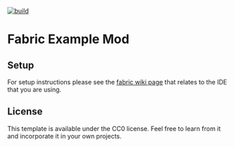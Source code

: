 [![build](https://github.com/haawwkeye/Test-Mod/actions/workflows/build.yml/badge.svg)](https://github.com/haawwkeye/Test-Mod/actions/workflows/build.yml)
# Fabric Example Mod

## Setup

For setup instructions please see the [fabric wiki page](https://fabricmc.net/wiki/tutorial:setup) that relates to the IDE that you are using.

## License

This template is available under the CC0 license. Feel free to learn from it and incorporate it in your own projects.
